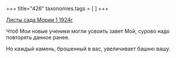 +++
title="426"
taxonomies.tags = [
]
+++


[Листы сада Мории 1 1924г](/agni/1924)




Чтоб Мои новые ученики могли усвоить завет Мой, сурово надо повторять данное ранее.   



Но каждый камень, брошенный в вас, увеличивает башню вашу.   



